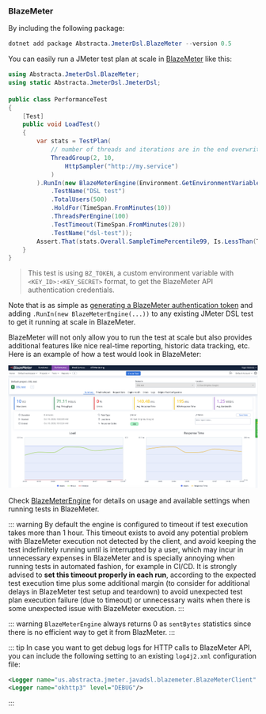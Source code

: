 ### BlazeMeter

By including the following package:

```powershell
dotnet add package Abstracta.JmeterDsl.BlazeMeter --version 0.5
```

You can easily run a JMeter test plan at scale in [BlazeMeter](https://www.blazemeter.com/) like this:

```cs
using Abstracta.JmeterDsl.BlazeMeter;
using static Abstracta.JmeterDsl.JmeterDsl;

public class PerformanceTest
{
    [Test]
    public void LoadTest()
    {
        var stats = TestPlan(
            // number of threads and iterations are in the end overwritten by BlazeMeter engine settings 
            ThreadGroup(2, 10,
                HttpSampler("http://my.service")
            )
        ).RunIn(new BlazeMeterEngine(Environment.GetEnvironmentVariable("BZ_TOKEN"))
            .TestName("DSL test")
            .TotalUsers(500)
            .HoldFor(TimeSpan.FromMinutes(10))
            .ThreadsPerEngine(100)
            .TestTimeout(TimeSpan.FromMinutes(20))
            .TestName("dsl-test"));
        Assert.That(stats.Overall.SampleTimePercentile99, Is.LessThan(TimeSpan.FromSeconds(5)));
    }
}
```

> This test is using `BZ_TOKEN`, a custom environment variable with `<KEY_ID>:<KEY_SECRET>` format, to get the BlazeMeter API authentication credentials.

Note that is as simple as [generating a BlazeMeter authentication token](https://guide.blazemeter.com/hc/en-us/articles/115002213289-BlazeMeter-API-keys-) and adding `.RunIn(new BlazeMeterEngine(...))` to any existing JMeter DSL test to get it running at scale in BlazeMeter.

BlazeMeter will not only allow you to run the test at scale but also provides additional features like nice real-time reporting, historic data tracking, etc. Here is an example of how a test would look in BlazeMeter:

![BlazeMeter Example Execution Dashboard](./blazemeter.png)

Check [BlazeMeterEngine](/Abstracta.JmeterDsl.BlazeMeter/BlazeMeterEngine.cs) for details on usage and available settings when running tests in BlazeMeter.

::: warning
By default the engine is configured to timeout if test execution takes more than 1 hour.
This timeout exists to avoid any potential problem with BlazeMeter execution not detected by the
client, and avoid keeping the test indefinitely running until is interrupted by a user,
which may incur in unnecessary expenses in BlazeMeter and is specially annoying when running tests
in automated fashion, for example in CI/CD.
It is strongly advised to **set this timeout properly in each run**, according to the expected test
execution time plus some additional margin (to consider for additional delays in BlazeMeter
test setup and teardown) to avoid unexpected test plan execution failure (due to timeout) or
unnecessary waits when there is some unexpected issue with BlazeMeter execution.
:::

::: warning
`BlazeMeterEngine` always returns 0 as `sentBytes` statistics since there is no efficient way to get it from BlazMeter.
:::

::: tip
In case you want to get debug logs for HTTP calls to BlazeMeter API, you can include the following setting to an existing `log4j2.xml` configuration file:
```xml
<Logger name="us.abstracta.jmeter.javadsl.blazemeter.BlazeMeterClient" level="DEBUG"/>
<Logger name="okhttp3" level="DEBUG"/>
```
:::
